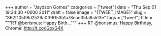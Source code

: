 
+++
author = "Jaydson Gomes"
categories = ["tweet"]
date = "Thu Sep 01 19:34:30 +0000 2011"
draft = false
image = "{TWEET_IMAGE}"
slug = "862f10508d2526a0f96153b1a78eae35fa9a5f3e"
tags = ["tweet"]
title = """RT @borismus: Happy Birth..."""
+++
RT @borismus: Happy Birthday, Chrome! http://t.co/lGoxG4X
